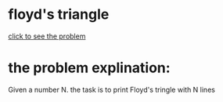 # floyd's triangle




[click to see the problem](https://practice.geeksforgeeks.org/problems/floyds-triangle1222/1?page=6&difficulty[]=-2&sortBy=submissions)



 # the problem explination:
   Given a number N. the task is to print Floyd's tringle with N lines
 



 